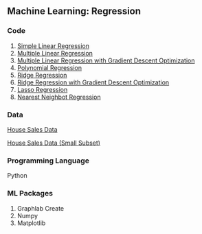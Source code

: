 ## Machine Learning: Regression

### Code
1. [Simple Linear Regression](https://github.com/agrawal-priyank/machine-learning-regression/blob/master/simple-linear-regression/simple-linear-regression.ipynb)
2. [Multiple Linear Regression](https://github.com/agrawal-priyank/machine-learning-regression/blob/master/multiple-linear-regression/multiple-regression.ipynb)
3. [Multiple Linear Regression with Gradient Descent Optimization](https://github.com/agrawal-priyank/machine-learning-regression/blob/master/multiple-linear-regression/multiple-regression-gradient-descent.ipynb)
4. [Polynomial Regression](https://github.com/agrawal-priyank/machine-learning-regression/blob/master/polynomial-regression/polynomial-regression.ipynb)
5. [Ridge Regression](https://github.com/agrawal-priyank/machine-learning-regression/blob/master/ridge-regression/ridge-regression.ipynb)
6. [Ridge Regression with Gradient Descent Optimization](https://github.com/agrawal-priyank/machine-learning-regression/blob/master/ridge-regression/ridge-regression-gradient-descent.ipynb)
7. [Lasso Regression](https://github.com/agrawal-priyank/machine-learning-regression/blob/master/lasso-regression/lasso-regression.ipynb)
8. [Nearest Neighbot Regression](https://github.com/agrawal-priyank/machine-learning-regression/blob/master/nearest-neighbor-regression/nearest-neighbor-regression.ipynb)

### Data
[House Sales Data](https://github.com/agrawal-priyank/machine-learning-regression/tree/master/data/kc_house_data.gl)

[House Sales Data (Small Subset)](https://github.com/agrawal-priyank/machine-learning-regression/tree/master/data/kc_house_data_small.gl)

### Programming Language
Python

### ML Packages
1. Graphlab Create
2. Numpy
3. Matplotlib
